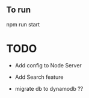 ## To run

npm run start

# TODO


- Add config to Node Server

- Add Search feature

- migrate db to dynamodb ??
